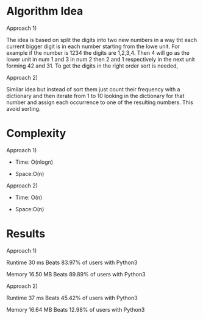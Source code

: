 # Algorithm Idea

Approach 1)

The idea is based on split the digits into two new numbers in a way tht each current bigger digit is in each number starting from the lowe unit. For example if the number is 1234 the digits are 1,2,3,4. Then 4 will go as the lower unit in num 1 and 3 in num 2 then 2 and 1 respectively in the next unit forming 42 and 31. To get the digits in the right order sort is needed, 

Approach 2)

Similar idea but instead of sort them just count their frequency with a dictionary and then iterate from 1 to 10 looking in the dictionary for that number and assign each occurrence to one of the resulting numbers. This avoid sorting. 

# Complexity

Approach 1)

- Time: O(nlogn)

- Space:O(n)

Approach 2)

- Time: O(n)

- Space:O(n)

# Results

Approach 1)

Runtime
30
ms
Beats
83.97%
of users with Python3

Memory
16.50
MB
Beats
89.89%
of users with Python3

Approach 2)

Runtime
37
ms
Beats
45.42%
of users with Python3

Memory
16.64
MB
Beats
12.98%
of users with Python3